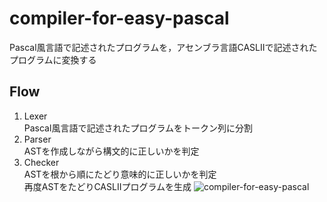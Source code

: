 # compiler-for-easy-pascal
Pascal風言語で記述されたプログラムを，アセンブラ言語CASLIIで記述されたプログラムに変換する

## Flow 
1. Lexer  
Pascal風言語で記述されたプログラムをトークン列に分割
1. Parser  
ASTを作成しながら構文的に正しいかを判定
1. Checker  
ASTを根から順にたどり意味的に正しいかを判定  
再度ASTをたどりCASLIIプログラムを生成
![compiler-for-easy-pascal](https://user-images.githubusercontent.com/88955673/166624022-492eb2cb-69b0-4994-a573-1d8d20038340.png)
